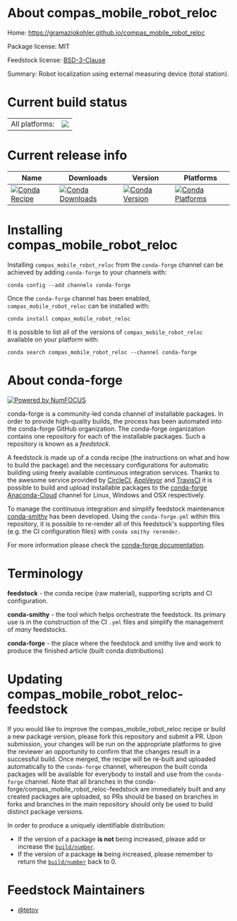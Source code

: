 About compas_mobile_robot_reloc
===============================

Home: https://gramaziokohler.github.io/compas_mobile_robot_reloc

Package license: MIT

Feedstock license: [BSD-3-Clause](https://github.com/conda-forge/compas_mobile_robot_reloc-feedstock/blob/master/LICENSE.txt)

Summary: Robot localization using external measuring device (total station).

Current build status
====================


<table><tr><td>All platforms:</td>
    <td>
      <a href="https://dev.azure.com/conda-forge/feedstock-builds/_build/latest?definitionId=11537&branchName=master">
        <img src="https://dev.azure.com/conda-forge/feedstock-builds/_apis/build/status/compas_mobile_robot_reloc-feedstock?branchName=master">
      </a>
    </td>
  </tr>
</table>

Current release info
====================

| Name | Downloads | Version | Platforms |
| --- | --- | --- | --- |
| [![Conda Recipe](https://img.shields.io/badge/recipe-compas_mobile_robot_reloc-green.svg)](https://anaconda.org/conda-forge/compas_mobile_robot_reloc) | [![Conda Downloads](https://img.shields.io/conda/dn/conda-forge/compas_mobile_robot_reloc.svg)](https://anaconda.org/conda-forge/compas_mobile_robot_reloc) | [![Conda Version](https://img.shields.io/conda/vn/conda-forge/compas_mobile_robot_reloc.svg)](https://anaconda.org/conda-forge/compas_mobile_robot_reloc) | [![Conda Platforms](https://img.shields.io/conda/pn/conda-forge/compas_mobile_robot_reloc.svg)](https://anaconda.org/conda-forge/compas_mobile_robot_reloc) |

Installing compas_mobile_robot_reloc
====================================

Installing `compas_mobile_robot_reloc` from the `conda-forge` channel can be achieved by adding `conda-forge` to your channels with:

```
conda config --add channels conda-forge
```

Once the `conda-forge` channel has been enabled, `compas_mobile_robot_reloc` can be installed with:

```
conda install compas_mobile_robot_reloc
```

It is possible to list all of the versions of `compas_mobile_robot_reloc` available on your platform with:

```
conda search compas_mobile_robot_reloc --channel conda-forge
```


About conda-forge
=================

[![Powered by NumFOCUS](https://img.shields.io/badge/powered%20by-NumFOCUS-orange.svg?style=flat&colorA=E1523D&colorB=007D8A)](http://numfocus.org)

conda-forge is a community-led conda channel of installable packages.
In order to provide high-quality builds, the process has been automated into the
conda-forge GitHub organization. The conda-forge organization contains one repository
for each of the installable packages. Such a repository is known as a *feedstock*.

A feedstock is made up of a conda recipe (the instructions on what and how to build
the package) and the necessary configurations for automatic building using freely
available continuous integration services. Thanks to the awesome service provided by
[CircleCI](https://circleci.com/), [AppVeyor](https://www.appveyor.com/)
and [TravisCI](https://travis-ci.com/) it is possible to build and upload installable
packages to the [conda-forge](https://anaconda.org/conda-forge)
[Anaconda-Cloud](https://anaconda.org/) channel for Linux, Windows and OSX respectively.

To manage the continuous integration and simplify feedstock maintenance
[conda-smithy](https://github.com/conda-forge/conda-smithy) has been developed.
Using the ``conda-forge.yml`` within this repository, it is possible to re-render all of
this feedstock's supporting files (e.g. the CI configuration files) with ``conda smithy rerender``.

For more information please check the [conda-forge documentation](https://conda-forge.org/docs/).

Terminology
===========

**feedstock** - the conda recipe (raw material), supporting scripts and CI configuration.

**conda-smithy** - the tool which helps orchestrate the feedstock.
                   Its primary use is in the construction of the CI ``.yml`` files
                   and simplify the management of *many* feedstocks.

**conda-forge** - the place where the feedstock and smithy live and work to
                  produce the finished article (built conda distributions)


Updating compas_mobile_robot_reloc-feedstock
============================================

If you would like to improve the compas_mobile_robot_reloc recipe or build a new
package version, please fork this repository and submit a PR. Upon submission,
your changes will be run on the appropriate platforms to give the reviewer an
opportunity to confirm that the changes result in a successful build. Once
merged, the recipe will be re-built and uploaded automatically to the
`conda-forge` channel, whereupon the built conda packages will be available for
everybody to install and use from the `conda-forge` channel.
Note that all branches in the conda-forge/compas_mobile_robot_reloc-feedstock are
immediately built and any created packages are uploaded, so PRs should be based
on branches in forks and branches in the main repository should only be used to
build distinct package versions.

In order to produce a uniquely identifiable distribution:
 * If the version of a package **is not** being increased, please add or increase
   the [``build/number``](https://docs.conda.io/projects/conda-build/en/latest/resources/define-metadata.html#build-number-and-string).
 * If the version of a package **is** being increased, please remember to return
   the [``build/number``](https://docs.conda.io/projects/conda-build/en/latest/resources/define-metadata.html#build-number-and-string)
   back to 0.

Feedstock Maintainers
=====================

* [@tetov](https://github.com/tetov/)


